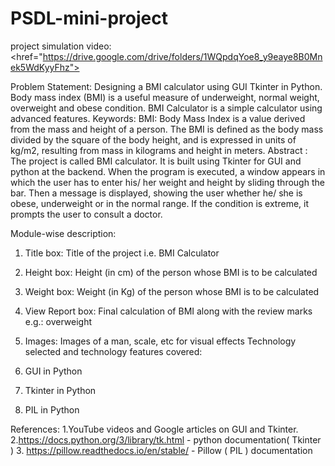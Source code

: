 # PSDL-mini-project


project simulation video:<href="https://drive.google.com/drive/folders/1WQpdqYoe8_y9eaye8B0Mnek5WdKyyFhz">


Problem Statement:
Designing a BMI calculator using GUI Tkinter in Python. Body mass index (BMI) is a useful measure of
underweight, normal weight, overweight and obese condition. BMI Calculator is a simple calculator
using advanced features.
Keywords:
BMI: Body Mass Index is a value derived from the mass and height of a person. The BMI is defined as
the body mass divided by the square of the body height, and is expressed in units of kg/m2, resulting
from mass in kilograms and height in meters.
Abstract :
The project is called BMI calculator. It is built using Tkinter for GUI and python at the backend. When
the program is executed, a window appears in which the user has to enter his/ her weight and height
by sliding through the bar. Then a message is displayed, showing the user whether he/ she is obese,
underweight or in the normal range. If the condition is extreme, it prompts the user to consult a
doctor.

Module-wise description:
1. Title box: Title of the project i.e. BMI Calculator
2. Height box: Height (in cm) of the person whose BMI is to be calculated
3. Weight box: Weight (in Kg) of the person whose BMI is to be calculated

4. View Report box: Final calculation of BMI along with the review marks e.g.: overweight
5. Images: Images of a man, scale, etc for visual effects
Technology selected and technology features covered:
1. GUI in Python
2. Tkinter in Python
3. PIL in Python

References:
1.YouTube videos and Google articles on GUI and Tkinter.
2.https://docs.python.org/3/library/tk.html - python documentation( Tkinter )
3. https://pillow.readthedocs.io/en/stable/ - Pillow ( PIL ) documentation

